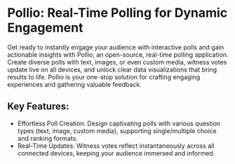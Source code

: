 # Pollio: Real-Time Polling for Dynamic Engagement
Get ready to instantly engage your audience with interactive polls and gain actionable insights with Pollio, an open-source, real-time polling application. Create diverse polls with text, images, or even custom media, witness votes update live on all devices, and unlock clear data visualizations that bring results to life. Pollio is your one-stop solution for crafting engaging experiences and gathering valuable feedback.

## Key Features:

- Effortless Poll Creation: Design captivating polls with various question types (text, image, custom media), supporting single/multiple choice and ranking formats.
- Real-Time Updates: Witness votes reflect instantaneously across all connected devices, keeping your audience immersed and informed.
